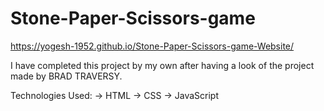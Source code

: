# Stone-Paper-Scissors-game
https://yogesh-1952.github.io/Stone-Paper-Scissors-game-Website/

I have completed this project by my own after having a look of the project made by BRAD TRAVERSY. 

Technologies Used:
-> HTML
-> CSS
-> JavaScript
